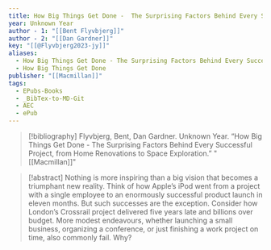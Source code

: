 ```yaml
---
title: How Big Things Get Done -  The Surprising Factors Behind Every Successful Project, from Home Renovations to Space Exploration
year: Unknown Year
author - 1: "[[Bent Flyvbjerg]]"
author - 2: "[[Dan Gardner]]"
key: "[[@Flyvbjerg2023-jy]]"
aliases:
  - How Big Things Get Done - The Surprising Factors Behind Every Successful Project, From Home Renovations To Space Exploration
  - How Big Things Get Done
publisher: "[[Macmillan]]"
tags:
  - EPubs-Books
  - _BibTex-to-MD-Git
  - AEC
  - ePub
---
```


> [!bibliography]
> Flyvbjerg, Bent, Dan Gardner. Unknown Year. “How Big Things Get Done -  The Surprising Factors Behind Every Successful Project, from Home Renovations to Space Exploration.” "[[Macmillan]]"

> [!abstract]
> Nothing is more inspiring than a big vision that becomes a triumphant new reality. Think of how Apple’s iPod went from a project with a single employee to an enormously successful product launch in eleven months. But such successes are the exception. Consider how London’s Crossrail project delivered five years late and billions over budget. More modest endeavours, whether launching a small business, organizing a conference, or just finishing a work project on time, also commonly fail. Why?